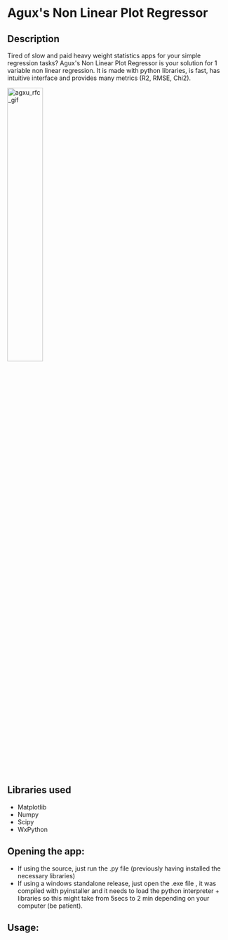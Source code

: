 
# Agux's Non Linear Plot Regressor

## Description
Tired of slow and paid heavy weight statistics apps for your simple regression tasks? Agux's Non Linear Plot Regressor is your solution for 1 variable non linear regression.
It is made with python libraries, is fast,  has intuitive interface and provides many metrics (R2, RMSE, Chi2).

<!-- ![screen-gif](./prueba_rando_creator.gif) -->
<img src="https://github.com/aguxone/agux_random_file_creator/blob/gif_storage/prueba_rando_creator.gif?raw=true" alt="agxu_rfc_gif" width="40%" height="40%">

## Libraries used
- Matplotlib
- Numpy
- Scipy
- WxPython

## Opening the app:
- If using the source, just run the .py file (previously having installed the necessary libraries)
- If using a windows standalone release, just open the .exe file , it was compiled with pyinstaller and it needs to load the python interpreter + libraries so this might take from 5secs to 2 min depending on your computer (be patient).

## Usage:

